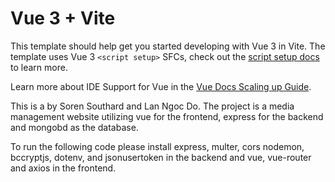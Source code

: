 # Vue 3 + Vite

This template should help get you started developing with Vue 3 in Vite. The template uses Vue 3 `<script setup>` SFCs, check out the [script setup docs](https://v3.vuejs.org/api/sfc-script-setup.html#sfc-script-setup) to learn more.

Learn more about IDE Support for Vue in the [Vue Docs Scaling up Guide](https://vuejs.org/guide/scaling-up/tooling.html#ide-support).

This is a by Soren Southard and Lan Ngoc Do. The project is a media management website utilizing vue for the frontend, express for the backend and mongobd as the database.

To run the following code please install express, multer, cors nodemon, bccryptjs, dotenv, and jsonusertoken in the backend and vue, vue-router and axios in the frontend.


